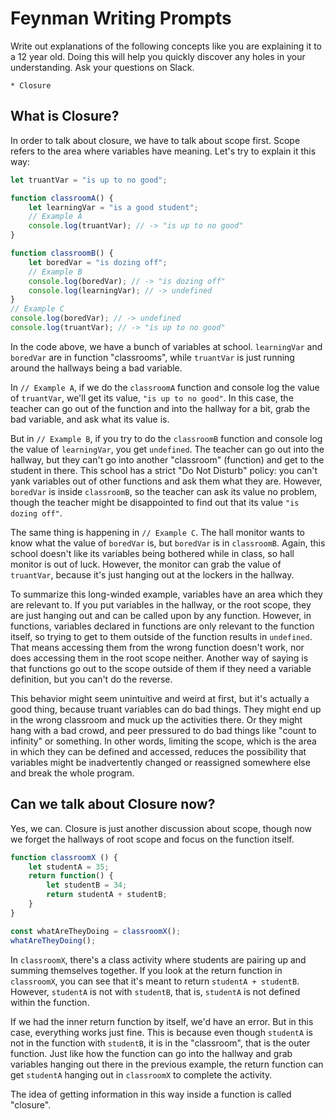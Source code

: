 # Feynman Writing Prompts 

Write out explanations of the following concepts like you are explaining it to a 12 year old.  Doing this will help you quickly discover any holes in your understanding.  Ask your questions on Slack.
		
	* Closure

## What is Closure?

In order to talk about closure, we have to talk about scope first. Scope refers to the area where variables have meaning. Let's try to explain it this way:

```js
let truantVar = "is up to no good";

function classroomA() {
    let learningVar = "is a good student";
    // Example A
    console.log(truantVar); // -> "is up to no good"
}

function classroomB() {
    let boredVar = "is dozing off";
    // Example B
    console.log(boredVar); // -> "is dozing off"
    console.log(learningVar); // -> undefined
}
// Example C
console.log(boredVar); // -> undefined
console.log(truantVar); // -> "is up to no good"
```

In the code above, we have a bunch of variables at school. `learningVar` and `boredVar` are in function "classrooms", while `truantVar` is just running around the hallways being a bad variable.

In `// Example A`, if we do the `classroomA` function and console log the value of `truantVar`, we'll get its value, `"is up to no good"`. In this case, the teacher can go out of the function and into the hallway for a bit, grab the bad variable, and ask what its value is.

But in `// Example B`, if you try to do the `classroomB` function and console log the value of `learningVar`, you get `undefined`. The teacher can go out into the hallway, but they can't go into another "classroom" (function) and get to the student in there. This school has a strict "Do Not Disturb" policy: you can't yank variables out of other functions and ask them what they are. However, `boredVar` is inside `classroomB`, so the teacher can ask its value no problem, though the teacher might be disappointed to find out that its value `"is dozing off"`.

The same thing is happening in `// Example C`. The hall monitor wants to know what the value of `boredVar` is, but `boredVar` is in `classroomB`. Again, this school doesn't like its variables being bothered while in class, so hall monitor is out of luck. However, the monitor can grab the value of `truantVar`, because it's just hanging out at the lockers in the hallway.

To summarize this long-winded example, variables have an area which they are relevant to. If you put variables in the hallway, or the root scope, they are just hanging out and can be called upon by any function. However, in functions, variables declared in functions are only relevant to the function itself, so trying to get to them outside of the function results in `undefined`. That means accessing them from the wrong function doesn't work, nor does accessing them in the root scope neither. Another way of saying is that functions go out to the scope outside of them if they need a variable definition, but you can't do the reverse. 

This behavior might seem unintuitive and weird at first, but it's actually a good thing, because truant variables can do bad things. They might end up in the wrong classroom and muck up the activities there. Or they might hang with a bad crowd, and peer pressured to do bad things like "count to infinity" or something. In other words, limiting the scope, which is the area in which they can be defined and accessed, reduces the possibility that variables might be inadvertently changed or reassigned somewhere else and break the whole program. 

## Can we talk about Closure now?

Yes, we can. Closure is just another discussion about scope, though now we forget the hallways of root scope and focus on the function itself.

```js
function classroomX () {
    let studentA = 35;
    return function() {
        let studentB = 34;
        return studentA + studentB; 
    }
}

const whatAreTheyDoing = classroomX();
whatAreTheyDoing();
```

In `classroomX`, there's a class activity where students are pairing up and summing themselves together. If you look at the return function in `classroomX`, you can see that it's meant to return `studentA + studentB`. However, `studentA` is not with `studentB`, that is, `studentA` is not defined within the function. 

If we had the inner return function by itself, we'd have an error. But in this case, everything works just fine. This is because even though `studentA` is not in the function with `studentB`, it is in the "classroom", that is the outer function. Just like how the function can go into the hallway and grab variables hanging out there in the previous example, the return function can get `studentA` hanging out in `classroomX` to complete the activity.

The idea of getting information in this way inside a function is called "closure". 